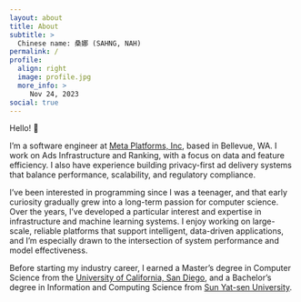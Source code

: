 ```yaml
---
layout: about
title: About
subtitle: >
  Chinese name: 桑娜 (SAHNG, NAH)
permalink: /
profile:
  align: right
  image: profile.jpg
  more_info: >
     Nov 24, 2023
social: true
---
```


Hello! 👋

I’m a software engineer at [Meta Platforms, Inc](https://www.meta.com/), based in Bellevue, WA. I work on Ads Infrastructure and Ranking, with a focus on data and feature efficiency. I also have experience building privacy-first ad delivery systems that balance performance, scalability, and regulatory compliance.

I’ve been interested in programming since I was a teenager, and that early curiosity gradually grew into a long-term passion for computer science. Over the years, I’ve developed a particular interest and expertise in infrastructure and machine learning systems. I enjoy working on large-scale, reliable platforms that support intelligent, data-driven applications, and I’m especially drawn to the intersection of system performance and model effectiveness.

Before starting my industry career, I earned a Master’s degree in Computer Science from the [University of California, San Diego](https://cse.ucsd.edu/), and a Bachelor’s degree in Information and Computing Science from [Sun Yat-sen University](https://www.sysu.edu.cn/sysuen/).